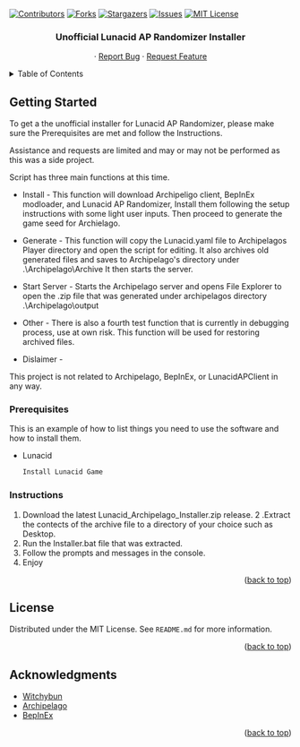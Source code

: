 <!-- Improved compatibility of back to top link: See: https://github.com/othneildrew/Best-README-Template/pull/73 -->
<a name="readme-top"></a>
<!--
*** Thanks for checking out the Best-README-Template. If you have a suggestion
*** that would make this better, please fork the repo and create a pull request
*** or simply open an issue with the tag "enhancement".
*** Don't forget to give the project a star!
*** Thanks again! Now go create something AMAZING! :D
-->



<!-- PROJECT SHIELDS -->
<!--
*** I'm using markdown "reference style" links for readability.
*** Reference links are enclosed in brackets [ ] instead of parentheses ( ).
*** See the bottom of this document for the declaration of the reference variables
*** for contributors-url, forks-url, etc. This is an optional, concise syntax you may use.
*** https://www.markdownguide.org/basic-syntax/#reference-style-links
-->
[![Contributors][contributors-shield]][contributors-url]
[![Forks][forks-shield]][forks-url]
[![Stargazers][stars-shield]][stars-url]
[![Issues][issues-shield]][issues-url]
[![MIT License][license-shield]][license-url]



<!-- PROJECT LOGO -->
<!--<br />
<div align="center">
  <a href="https://github.com/Wil1909/Lunacid-AP-Randomizer-Setup">
    <img src="images/logo.png" alt="Logo" width="80" height="80">
  </a>-->

<h3 align="center">Unofficial Lunacid AP Randomizer Installer</h3>

  <p align="center">
    <!--project_description
    <br />
    <a href="https://github.com/Wil1909/Lunacid-AP-Randomizer-Setup"><strong>Explore the docs »</strong></a>
    <br />
    <br /> -->
    <!--<a href="https://github.com/Wil1909/Lunacid-AP-Randomizer-Setup">View Demo</a>-->
    ·
    <a href="https://github.com/Wil1909/Lunacid-AP-Randomizer-Setup/issues/new?labels=bug&template=bug-report---.md">Report Bug</a>
    ·
    <a href="https://github.com/Wil1909/Lunacid-AP-Randomizer-Setup/issues/new?labels=enhancement&template=feature-request---.md">Request Feature</a>
  </p>
</div>



<!-- TABLE OF CONTENTS -->
<details>
  <summary>Table of Contents</summary>
  <ol>
    <li>
      <!--<a href="#about-the-project">About The Project</a> -->
      <ul>
        <!-- <li><a href="#built-with">Built With</a></li> -->
      </ul>
    </li>
    <li>
      <a href="#getting-started">Getting Started</a>
      <ul>
        <li><a href="#prerequisites">Prerequisites</a></li>
        <li><a href="#Instructions">Installation</a></li>
      </ul>
    </li>
    <!-- <li><a href="#usage">Usage</a></li> -->
    <!-- <li><a href="#roadmap">Roadmap</a></li> -->
    <!-- <li><a href="#contributing">Contributing</a></li> -->
    <li><a href="#license">License</a></li>
    <!-- <li><a href="#contact">Contact</a></li> -->
    <li><a href="#acknowledgments">Acknowledgments</a></li>
  </ol>
</details>



<!-- ABOUT THE PROJECT -->
<!--## About The Project

[![Product Name Screen Shot][product-screenshot]](https://example.com)

Here's a blank template to get started: To avoid retyping too much info. Do a search and replace with your text editor for the following: `github_username`, `repo_name`, `twitter_handle`, `linkedin_username`, `email_client`, `email`, `project_title`, `project_description`

<p align="right">(<a href="#readme-top">back to top</a>)</p>-->


<!-- GETTING STARTED -->
## Getting Started

To get a the unofficial installer for Lunacid AP Randomizer, please make sure the Prerequisites are met and follow the Instructions.

Assistance and requests are limited and may or may not be performed as this was a side project.

Script has three main functions at this time.

- Install -
This function will download Archipeligo client, BepInEx modloader, and Lunacid AP Randomizer, Install them following the setup instructions with some light user inputs.
Then proceed to generate the game seed for Archielago.

- Generate -
This function will copy the Lunacid.yaml file to Archipelagos Player directory and open the script for editing.
It also archives old generated files and saves to Archipelago's directory under .\Archipelago\Archive
It then starts the server.

- Start Server -
Starts the Archipelago server and opens File Explorer to open the .zip file that was generated under archipelagos directory .\Archipelago\output

- Other -
There is also a fourth test function that is currently in debugging process, use at own risk.
This function will be used for restoring archived files.

- Dislaimer -

This project is not related to Archipelago, BepInEx, or LunacidAPClient in any way.

### Prerequisites

This is an example of how to list things you need to use the software and how to install them.
* Lunacid
  ```sh
  Install Lunacid Game
  ```

### Instructions

1. Download the latest Lunacid_Archipelago_Installer.zip release.
2 .Extract the contects of the archive file to a directory of your choice such as Desktop.
3. Run the Installer.bat file that was extracted.
4. Follow the prompts and messages in the console.
5. Enjoy

<p align="right">(<a href="#readme-top">back to top</a>)</p>



<!-- USAGE EXAMPLES -->
<!-- ## Usage

Use this space to show useful examples of how a project can be used. Additional screenshots, code examples and demos work well in this space. You may also link to more resources.

_For more examples, please refer to the [Documentation](https://example.com)_

<p align="right">(<a href="#readme-top">back to top</a>)</p>-->



<!-- ROADMAP -->
<!-- ## Roadmap

- [ ] Feature 1
- [ ] Feature 2
- [ ] Feature 3
    - [ ] Nested Feature

See the [open issues](https://github.com/github_username/repo_name/issues) for a full list of proposed features (and known issues).

<p align="right">(<a href="#readme-top">back to top</a>)</p>-->



<!-- CONTRIBUTING -->
<!-- ## Contributing

Contributions are what make the open source community such an amazing place to learn, inspire, and create. Any contributions you make are **greatly appreciated**.

If you have a suggestion that would make this better, please fork the repo and create a pull request. You can also simply open an issue with the tag "enhancement".
Don't forget to give the project a star! Thanks again!

1. Fork the Project
2. Create your Feature Branch (`git checkout -b feature/AmazingFeature`)
3. Commit your Changes (`git commit -m 'Add some AmazingFeature'`)
4. Push to the Branch (`git push origin feature/AmazingFeature`)
5. Open a Pull Request

<p align="right">(<a href="#readme-top">back to top</a>)</p> -->



<!-- LICENSE -->
## License

Distributed under the MIT License. See `README.md` for more information.

<p align="right">(<a href="#readme-top">back to top</a>)</p>



<!-- CONTACT -->
<!-- ## Contact

Your Name - [@twitter_handle](https://twitter.com/twitter_handle) - email@email_client.com

Project Link: [https://github.com/github_username/repo_name](https://github.com/github_username/repo_name)

<p align="right">(<a href="#readme-top">back to top</a>)</p> -->



<!-- ACKNOWLEDGMENTS -->
## Acknowledgments

* [Witchybun](https://github.com/Witchybun/LunacidAPClient)
* [Archipelago](https://github.com/ArchipelagoMW/Archipelago)
* [BepInEx](https://github.com/BepInEx/BepInEx)

<p align="right">(<a href="#readme-top">back to top</a>)</p>



<!-- MARKDOWN LINKS & IMAGES -->
<!-- https://www.markdownguide.org/basic-syntax/#reference-style-links -->
[contributors-shield]: https://img.shields.io/github/contributors/Wil1909/Lunacid-AP-Randomizer-Setup.svg?style=for-the-badge
[contributors-url]: https://github.com/Wil1909/Lunacid-AP-Randomizer-Setup/graphs/contributors
[forks-shield]: https://img.shields.io/github/forks/Wil1909/Lunacid-AP-Randomizer-Setup.svg?style=for-the-badge
[forks-url]: https://github.com/Wil1909/Lunacid-AP-Randomizer-Setup/network/members
[stars-shield]: https://img.shields.io/github/stars/Wil1909/Lunacid-AP-Randomizer-Setup.svg?style=for-the-badge
[stars-url]: https://github.com/Wil1909/Lunacid-AP-Randomizer-Setup/stargazers
[issues-shield]: https://img.shields.io/github/issues/Wil1909/Lunacid-AP-Randomizer-Setup.svg?style=for-the-badge
[issues-url]: https://github.com/Wil1909/Lunacid-AP-Randomizer-Setup/issues
[license-shield]: https://img.shields.io/github/license/Wil1909/Lunacid-AP-Randomizer-Setup.svg?style=for-the-badge
[license-url]: https://github.com/Wil1909/Lunacid-AP-Randomizer-Setup/blob/master/LICENSE.txt
[product-screenshot]: images/screenshot.png
[Next.js]: https://img.shields.io/badge/next.js-000000?style=for-the-badge&logo=nextdotjs&logoColor=white
[Next-url]: https://nextjs.org/
[React.js]: https://img.shields.io/badge/React-20232A?style=for-the-badge&logo=react&logoColor=61DAFB
[React-url]: https://reactjs.org/
[Vue.js]: https://img.shields.io/badge/Vue.js-35495E?style=for-the-badge&logo=vuedotjs&logoColor=4FC08D
[Vue-url]: https://vuejs.org/
[Angular.io]: https://img.shields.io/badge/Angular-DD0031?style=for-the-badge&logo=angular&logoColor=white
[Angular-url]: https://angular.io/
[Svelte.dev]: https://img.shields.io/badge/Svelte-4A4A55?style=for-the-badge&logo=svelte&logoColor=FF3E00
[Svelte-url]: https://svelte.dev/
[Laravel.com]: https://img.shields.io/badge/Laravel-FF2D20?style=for-the-badge&logo=laravel&logoColor=white
[Laravel-url]: https://laravel.com
[Bootstrap.com]: https://img.shields.io/badge/Bootstrap-563D7C?style=for-the-badge&logo=bootstrap&logoColor=white
[Bootstrap-url]: https://getbootstrap.com
[JQuery.com]: https://img.shields.io/badge/jQuery-0769AD?style=for-the-badge&logo=jquery&logoColor=white
[JQuery-url]: https://jquery.com 



